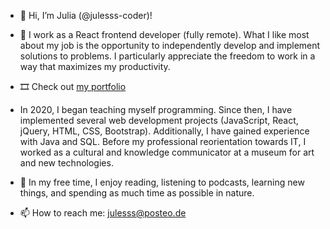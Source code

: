 - 👋 Hi, I’m Julia (@julesss-coder)!
- 👀 I work as a React frontend developer (fully remote). What I like most about my job is the opportunity to independently develop and implement solutions to problems. I particularly appreciate the freedom to work in a way that maximizes my productivity.
- &#x1F39E; Check out <a href="https://julesss-coder.github.io/personal-portfolio">my portfolio</a>

- In 2020, I began teaching myself programming. Since then, I have implemented several web development projects (JavaScript, React, jQuery, HTML, CSS, Bootstrap). Additionally, I have gained experience with Java and SQL. Before my professional reorientation towards IT, I worked as a cultural and knowledge communicator at a museum for art and new technologies.
- 🌱 In my free time, I enjoy reading, listening to podcasts, learning new things, and spending as much time as possible in nature.
- 📫 How to reach me: julesss@posteo.de


<!---
julesss-coder/julesss-coder is a ✨ special ✨ repository because its `README.md` (this file) appears on your GitHub profile.
You can click the Preview link to take a look at your changes.
--->
